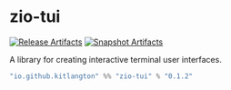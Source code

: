 # zio-tui

[![Release Artifacts][Badge-SonatypeReleases]][Link-SonatypeReleases]
[![Snapshot Artifacts][Badge-SonatypeSnapshots]][Link-SonatypeSnapshots]

A library for creating interactive terminal user interfaces.

```scala
"io.github.kitlangton" %% "zio-tui" % "0.1.2"
```

[Badge-SonatypeReleases]: https://img.shields.io/nexus/r/https/oss.sonatype.org/io.github.kitlangton/zio-tui_2.13.svg "Sonatype Releases"
[Badge-SonatypeSnapshots]: https://img.shields.io/nexus/s/https/oss.sonatype.org/io.github.kitlangton/zio-tui_2.13.svg "Sonatype Snapshots"
[Link-SonatypeSnapshots]: https://oss.sonatype.org/content/repositories/snapshots/io/github/kitlangton/zio-tui_2.13/ "Sonatype Snapshots"
[Link-SonatypeReleases]: https://oss.sonatype.org/content/repositories/releases/io/github/kitlangton/zio-tui_2.13/ "Sonatype Releases"
